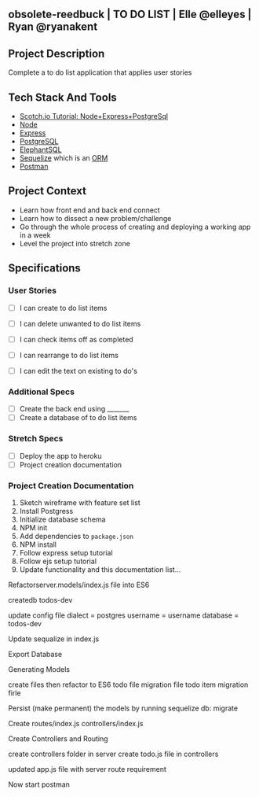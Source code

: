 ## obsolete-reedbuck  | TO DO LIST | Elle @elleyes | Ryan @ryanakent

## Project Description

Complete a to do list application that applies user stories

## Tech Stack And Tools

- [Scotch.io Tutorial: Node+Express+PostgreSql](https://scotch.io/tutorials/getting-started-with-node-express-and-postgres-using-sequelize)
- [Node](https://nodejs.org/en/)
- [Express](http://expressjs.com/)
- [PostgreSQL](https://www.postgresql.org/docs/9.5/static/index.html)
- [ElephantSQL](https://www.elephantsql.com/)
- [Sequelize](http://docs.sequelizejs.com/en/latest/) which is an [ORM](https://en.wikipedia.org/wiki/Object-relational_mapping)
- [Postman](https://www.getpostman.com/docs/introduction)


## Project Context

- Learn how front end and back end connect
- Learn how to dissect a new problem/challenge
- Go through the whole process of creating and deploying a working app in a week
- Level the project into stretch zone

## Specifications

### User Stories

- [ ] I can create to do list items
- [ ] I can delete unwanted to do list items
- [ ] I can check items off as completed
- [ ] I can rearrange to do list items
- [ ] I can edit the text on existing to do's


### Additional Specs

- [ ] Create the back end using _______
- [ ] Create a database of to do list items

### Stretch Specs

- [ ] Deploy the app to heroku
- [ ] Project creation documentation

### Project Creation Documentation

1. Sketch wireframe with feature set list
2. Install Postgress
3. Initialize database schema
4. NPM init
5. Add dependencies to `package.json`
6. NPM install
7. Follow express setup tutorial
8. Follow ejs setup tutorial
9. Update functionality and this documentation list...

  Refactorserver.models/index.js  file into ES6 

  createdb todos-dev

  update config file
  dialect = postgres
  username = username
  database = todos-dev
  
 Update sequalize in index.js
 
 Export Database
 
Generating Models

  create files then refactor to ES6
    todo file
    migration file
    todo item
    migration firle
  
 Persist (make permanent) the models by running
   sequelize db: migrate
   
 Create
    routes/index.js
    controllers/index.js
    
    
   
Create Controllers and Routing
  
  create controllers folder in server
    create todo.js file in controllers

updated app.js file with server route requirement

Now start postman


